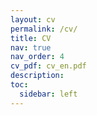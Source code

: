 ```yaml
---
layout: cv
permalink: /cv/
title: CV
nav: true
nav_order: 4
cv_pdf: cv_en.pdf
description:
toc:
  sidebar: left
---
```

